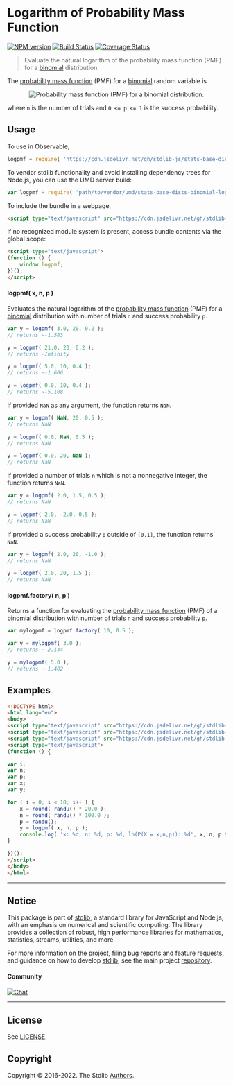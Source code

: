 <!--

@license Apache-2.0

Copyright (c) 2018 The Stdlib Authors.

Licensed under the Apache License, Version 2.0 (the "License");
you may not use this file except in compliance with the License.
You may obtain a copy of the License at

   http://www.apache.org/licenses/LICENSE-2.0

Unless required by applicable law or agreed to in writing, software
distributed under the License is distributed on an "AS IS" BASIS,
WITHOUT WARRANTIES OR CONDITIONS OF ANY KIND, either express or implied.
See the License for the specific language governing permissions and
limitations under the License.

-->

# Logarithm of Probability Mass Function

[![NPM version][npm-image]][npm-url] [![Build Status][test-image]][test-url] [![Coverage Status][coverage-image]][coverage-url] <!-- [![dependencies][dependencies-image]][dependencies-url] -->

> Evaluate the natural logarithm of the probability mass function (PMF) for a [binomial][binomial-distribution] distribution.

<section class="intro">

The [probability mass function][pmf] (PMF) for a [binomial][binomial-distribution] random variable is

<!-- <equation class="equation" label="eq:binomial_pmf" align="center" raw="f(x;n,p)=P(X=x;n,p)=\begin{cases} \textstyle {n \choose x}\, p^x (1-p)^{n-x} & \text{ for } x = 0,1,2,\ldots \\ 0 & \text{ otherwise} \end{cases}" alt="Probability mass function (PMF) for a binomial distribution."> -->

<div class="equation" align="center" data-raw-text="f(x;n,p)=P(X=x;n,p)=\begin{cases} \textstyle {n \choose x}\, p^x (1-p)^{n-x} &amp; \text{ for } x = 0,1,2,\ldots \\ 0 &amp; \text{ otherwise} \end{cases}" data-equation="eq:binomial_pmf">
    <img src="https://cdn.jsdelivr.net/gh/stdlib-js/stdlib@51534079fef45e990850102147e8945fb023d1d0/lib/node_modules/@stdlib/stats/base/dists/binomial/logpmf/docs/img/equation_binomial_pmf.svg" alt="Probability mass function (PMF) for a binomial distribution.">
    <br>
</div>

<!-- </equation> -->

where `n` is the number of trials and `0 <= p <= 1` is the success probability.

</section>

<!-- /.intro -->



<section class="usage">

## Usage

To use in Observable,

```javascript
logpmf = require( 'https://cdn.jsdelivr.net/gh/stdlib-js/stats-base-dists-binomial-logpmf@umd/browser.js' )
```

To vendor stdlib functionality and avoid installing dependency trees for Node.js, you can use the UMD server build:

```javascript
var logpmf = require( 'path/to/vendor/umd/stats-base-dists-binomial-logpmf/index.js' )
```

To include the bundle in a webpage,

```html
<script type="text/javascript" src="https://cdn.jsdelivr.net/gh/stdlib-js/stats-base-dists-binomial-logpmf@umd/browser.js"></script>
```

If no recognized module system is present, access bundle contents via the global scope:

```html
<script type="text/javascript">
(function () {
    window.logpmf;
})();
</script>
```

#### logpmf( x, n, p )

Evaluates the natural logarithm of the [probability mass function][pmf] (PMF) for a [binomial][binomial-distribution] distribution with number of trials `n` and success probability `p`.

```javascript
var y = logpmf( 3.0, 20, 0.2 );
// returns ~-1.583

y = logpmf( 21.0, 20, 0.2 );
// returns -Infinity

y = logpmf( 5.0, 10, 0.4 );
// returns ~-1.606

y = logpmf( 0.0, 10, 0.4 );
// returns ~-5.108
```

If provided `NaN` as any argument, the function returns `NaN`.

```javascript
var y = logpmf( NaN, 20, 0.5 );
// returns NaN

y = logpmf( 0.0, NaN, 0.5 );
// returns NaN

y = logpmf( 0.0, 20, NaN );
// returns NaN
```

If provided a number of trials `n` which is not a nonnegative integer, the function returns `NaN`.

```javascript
var y = logpmf( 2.0, 1.5, 0.5 );
// returns NaN

y = logpmf( 2.0, -2.0, 0.5 );
// returns NaN
```

If provided a success probability `p` outside of `[0,1]`, the function returns `NaN`.

```javascript
var y = logpmf( 2.0, 20, -1.0 );
// returns NaN

y = logpmf( 2.0, 20, 1.5 );
// returns NaN
```

#### logpmf.factory( n, p )

Returns a function for evaluating the [probability mass function][pmf] (PMF) of a [binomial][binomial-distribution] distribution with number of trials `n` and success probability `p`.

```javascript
var mylogpmf = logpmf.factory( 10, 0.5 );

var y = mylogpmf( 3.0 );
// returns ~-2.144

y = mylogpmf( 5.0 );
// returns ~-1.402
```

</section>

<!-- /.usage -->

<section class="examples">

## Examples

<!-- eslint no-undef: "error" -->

```html
<!DOCTYPE html>
<html lang="en">
<body>
<script type="text/javascript" src="https://cdn.jsdelivr.net/gh/stdlib-js/random-base-randu@umd/browser.js"></script>
<script type="text/javascript" src="https://cdn.jsdelivr.net/gh/stdlib-js/math-base-special-round@umd/browser.js"></script>
<script type="text/javascript" src="https://cdn.jsdelivr.net/gh/stdlib-js/stats-base-dists-binomial-logpmf@umd/browser.js"></script>
<script type="text/javascript">
(function () {

var i;
var n;
var p;
var x;
var y;

for ( i = 0; i < 10; i++ ) {
    x = round( randu() * 20.0 );
    n = round( randu() * 100.0 );
    p = randu();
    y = logpmf( x, n, p );
    console.log( 'x: %d, n: %d, p: %d, ln(P(X = x;n,p)): %d', x, n, p.toFixed( 4 ), y.toFixed( 4 ) );
}

})();
</script>
</body>
</html>
```

</section>

<!-- /.examples -->

<!-- Section for related `stdlib` packages. Do not manually edit this section, as it is automatically populated. -->

<section class="related">

</section>

<!-- /.related -->

<!-- Section for all links. Make sure to keep an empty line after the `section` element and another before the `/section` close. -->


<section class="main-repo" >

* * *

## Notice

This package is part of [stdlib][stdlib], a standard library for JavaScript and Node.js, with an emphasis on numerical and scientific computing. The library provides a collection of robust, high performance libraries for mathematics, statistics, streams, utilities, and more.

For more information on the project, filing bug reports and feature requests, and guidance on how to develop [stdlib][stdlib], see the main project [repository][stdlib].

#### Community

[![Chat][chat-image]][chat-url]

---

## License

See [LICENSE][stdlib-license].


## Copyright

Copyright &copy; 2016-2022. The Stdlib [Authors][stdlib-authors].

</section>

<!-- /.stdlib -->

<!-- Section for all links. Make sure to keep an empty line after the `section` element and another before the `/section` close. -->

<section class="links">

[npm-image]: http://img.shields.io/npm/v/@stdlib/stats-base-dists-binomial-logpmf.svg
[npm-url]: https://npmjs.org/package/@stdlib/stats-base-dists-binomial-logpmf

[test-image]: https://github.com/stdlib-js/stats-base-dists-binomial-logpmf/actions/workflows/test.yml/badge.svg?branch=main
[test-url]: https://github.com/stdlib-js/stats-base-dists-binomial-logpmf/actions/workflows/test.yml?query=branch:main

[coverage-image]: https://img.shields.io/codecov/c/github/stdlib-js/stats-base-dists-binomial-logpmf/main.svg
[coverage-url]: https://codecov.io/github/stdlib-js/stats-base-dists-binomial-logpmf?branch=main

<!--

[dependencies-image]: https://img.shields.io/david/stdlib-js/stats-base-dists-binomial-logpmf.svg
[dependencies-url]: https://david-dm.org/stdlib-js/stats-base-dists-binomial-logpmf/main

-->

[chat-image]: https://img.shields.io/gitter/room/stdlib-js/stdlib.svg
[chat-url]: https://gitter.im/stdlib-js/stdlib/

[stdlib]: https://github.com/stdlib-js/stdlib

[stdlib-authors]: https://github.com/stdlib-js/stdlib/graphs/contributors

[umd]: https://github.com/umdjs/umd
[es-module]: https://developer.mozilla.org/en-US/docs/Web/JavaScript/Guide/Modules

[deno-url]: https://github.com/stdlib-js/stats-base-dists-binomial-logpmf/tree/deno
[umd-url]: https://github.com/stdlib-js/stats-base-dists-binomial-logpmf/tree/umd
[esm-url]: https://github.com/stdlib-js/stats-base-dists-binomial-logpmf/tree/esm
[branches-url]: https://github.com/stdlib-js/stats-base-dists-binomial-logpmf/blob/main/branches.md

[stdlib-license]: https://raw.githubusercontent.com/stdlib-js/stats-base-dists-binomial-logpmf/main/LICENSE

[binomial-distribution]: https://en.wikipedia.org/wiki/Binomial_distribution

[pmf]: https://en.wikipedia.org/wiki/Probability_mass_function

</section>

<!-- /.links -->

